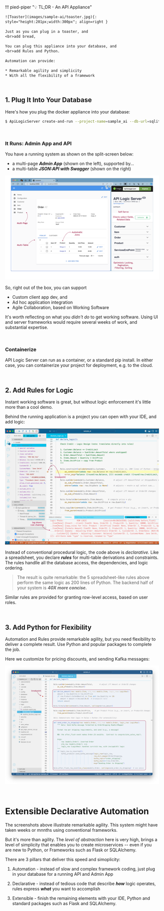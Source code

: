 !!! pied-piper ":bulb: TL;DR - An API Appliance"

    ![Toaster](images/sample-ai/toaster.jpg){: style="height:201px;width:300px"; align=right }
    
    Just as you can plug in a toaster, and 
    <br>add bread,

    You can plug this appliance into your database, and 
    <br>add Rules and Python.

    Automation can provide:

    * Remarkable agility and simplicity
    * With all the flexibility of a framework

&nbsp;

## 1. Plug It Into Your Database

Here's how you plug the docker appliance into your database:

```bash
$ ApiLogicServer create-and-run --project-name=sample_ai --db-url=sqlite:///sample_ai.sqlite
```

&nbsp;

### It Runs: Admin App and API

You have a running system as shown on the split-screen below: 

* a multi-page ***Admin App*** (shown on the left), supported by...
* a multi-table ***JSON:API with Swagger*** (shown on the right)

![Runs](images/sample-ai/Microservice-Automation.png)

So, right out of the box, you can support

* Custom client app dev, and 
* Ad hoc application integration
* Agile Collaboration, based on Working Software

It's worth reflecting on what you *didn't do* to get working software.  Using UI and server frameworks would require several weeks of work, and substantial expertise.

&nbsp;

### Containerize

API Logic Server can run as a container, or a standard pip install.  In either case, you can containerize your project for deployment, e.g. to the cloud.


&nbsp;

## 2. Add Rules for Logic

Instant working software is great, but without logic enforcement it's little more than a cool demo. 

Behind the running application is a project you can open with your IDE, and add logic:

![Logic](images/sample-ai/rules.jpg)

Instead of conventional procedural logic, the code above is *declarative.*  Like a spreadsheet, you declare ***rules*** for multi-table derivations and constraints.  The rules handlle all the database access, the dependencies, and logic ordering.

> The result is quite remarkable: the 5 spreadsheet-like rules above perform the same logic as 200 lines of Python.  The backend half of your system is ***40X more concise.***

Similar rules are provided for granting row-level access, based on user roles.

&nbsp;

## 3. Add Python for Flexibility

Automation and Rules provide remarkable agility, but you need flexibility to deliver a complete result.  Use Python and popular packages to complete the job.  

Here we customize for pricing discounts, and sending Kafka messages:

![Rules Plus Python](images/sample-ai/rules-plus-python.png)

&nbsp;

# Extensible Declarative Automation

The screenshots above illustrate remarkable agility.  This system might have taken weeks or mnnths using conventional frameworks.

But it's more than agility.  The *level of abstraction* here is very high, brings a level of simplicity that enables you to create microservices -- even if you are new to Python, or Frameworks such as Flask or SQLAlchemy.

There are 3 pillars that deliver this speed and simoplicity:

1. Automation - instead of slow and complex framework coding, just plug in your database for a running API and Admin App

2. Declarative - instead of tedious code that describe ***how*** logic operates, rules express ***what*** you want to accomplish

3. Extensible - finish the remaining elements with your IDE, Python and standard packages such as Flask and SQLAlchemy.



